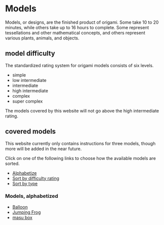 # Models
Models, or designs, are the finished product of origami. 
Some take 10 to 20 minutes, while others take up to 16 hours to complete.
Some represent tessellations and other mathematical concepts, and others represent various plants, animals, and objects.


## model difficulty
The standardized rating system for origami models consists of six levels.

- simple
- low intermediate
- intermediate
- high intermediate
- complex
- super complex

The models covered by this website will not go above the high intermediate rating.


## covered models
This website currently only contains instructions for three models, though more will be added in the near future.

Click on one of the following links to choose how the available models are sorted.

- <a href="javascript:{document.getElementById('alp').removeAttribute('style');document.getElementById('dif').style='display:none;';document.getElementById('type').style='display:none;';};">Alphabetize</a>
- <a href="javascript:{document.getElementById('alp').style='display:none;';document.getElementById('dif').removeAttribute('style');document.getElementById('type').style='display:none;';};">Sort by difficulty rating</a>
- <a href="javascript:{document.getElementById('alp').style='display:none;';document.getElementById('dif').style='display:none;';document.getElementById('type').removeAttribute('style');};">Sort by type</a>
<div id="alp"><h3>Models, alphabetized</h3><ul><li><a href="/balloon.html">Balloon</a></li><li><a href="/jumpingfrog.html">Jumping Frog</a></li><li><a href="/masubox.html">masu box</a></li></ul></div>
<div id="dif" style="display:none;"><h3>Models, sorted by difficulty</h3><ul><li>Simple</li><li><ul><li><a href="/jumpingfrog.html">Jumping Frog</a></li><li><a href="/masubox.html">masu box</a></li></ul><ul><li>low intermediate</li><li><a href="/balloon.html">Balloon</a></li></ul></li></ul></div>
<div id="type" style="display:none;"><h3>Models, sorted by type</h3><h4>Animals</h4><ul><li><a href="/jumpingfrog.html">Jumping Frog</a></li></ul><h4>Miscellaneous</h4><ul><li><a href="/balloon.html">Balloon</a></li><li><a href="/masubox.html">masu box</a></li></ul></div>
